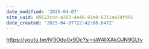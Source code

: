 ```yaml
---
date_modified: '2025-04-07'
site_uuid: d9122ccd-a283-4e46-91e8-6711aa24fd91
date_created: '2025-04-07T22:42:08.647Z'
---
```


https://youtu.be/lV3Odu0x9Dc?si=sW4liXAkOJN9GLtv
